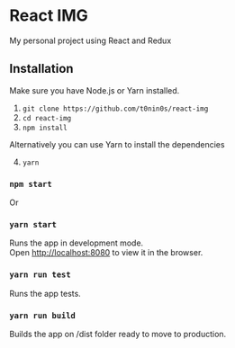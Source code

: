 React IMG
=========

My personal project using React and Redux

## Installation

Make sure you have Node.js or Yarn installed.

  1. `git clone https://github.com/t0nin0s/react-img`
  2. `cd react-img`
  3. `npm install`

Alternatively you can use Yarn to install the dependencies

  4. `yarn`

### `npm start`

Or

### `yarn start`

Runs the app in development mode.</br>
Open [http://localhost:8080](http://localhost:8080) to view it in the browser.

### `yarn run test`

Runs the app tests.</br>

### `yarn run build`

Builds the app on /dist folder ready to move to production.</br>
